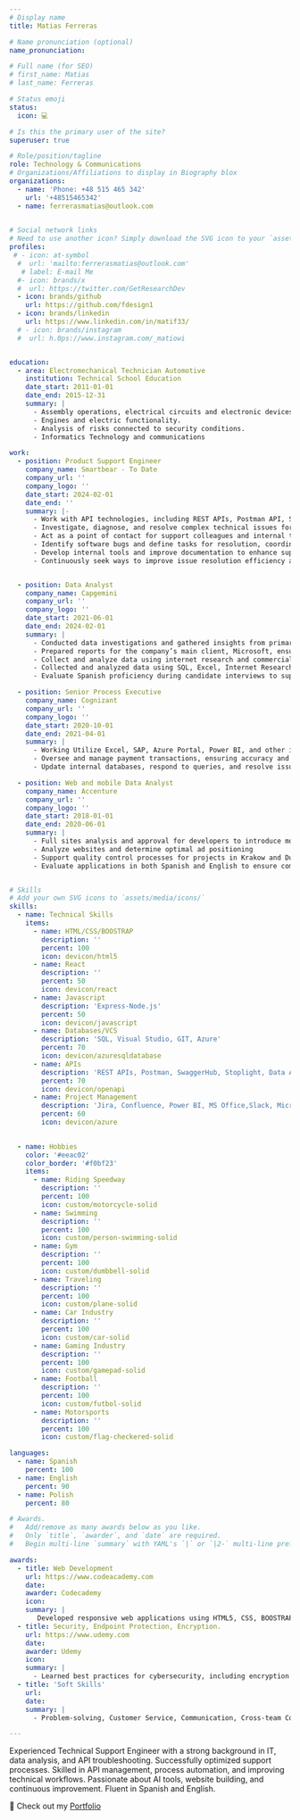 ```yaml
---
# Display name
title: Matias Ferreras

# Name pronunciation (optional)
name_pronunciation: 

# Full name (for SEO)
# first_name: Matias
# last_name: Ferreras

# Status emoji
status:
  icon: 💻

# Is this the primary user of the site?
superuser: true

# Role/position/tagline
role: Technology & Communications
# Organizations/Affiliations to display in Biography blox
organizations:
  - name: 'Phone: +48 515 465 342'
    url: '+48515465342'
  - name: ferrerasmatias@outlook.com
  

# Social network links
# Need to use another icon? Simply download the SVG icon to your `assets/media/icons/` folder.
profiles:
 # - icon: at-symbol
  #  url: 'mailto:ferrerasmatias@outlook.com'
   # label: E-mail Me
  #- icon: brands/x
  #  url: https://twitter.com/GetResearchDev
  - icon: brands/github
    url: https://github.com/fdesign1
  - icon: brands/linkedin
    url: https://www.linkedin.com/in/matif33/
  # - icon: brands/instagram
  #  url: h.0ps://www.instagram.com/_matiowi


education:
  - area: Electromechanical Technician Automotive
    institution: Technical School Education
    date_start: 2011-01-01
    date_end: 2015-12-31
    summary: |
      - Assembly operations, electrical circuits and electronic devices.
      - Engines and electric functionality.
      - Analysis of risks connected to security conditions.
      - Informatics Technology and communications

work:
  - position: Product Support Engineer
    company_name: Smartbear - To Date
    company_url: ''
    company_logo: ''
    date_start: 2024-02-01
    date_end: ''
    summary: |-
      - Work with API technologies, including REST APIs, Postman API, Stoplight, SwaggerHub, Web Services API, and OpenAPI Specification.
      - Investigate, diagnose, and resolve complex technical issues for external customers via email, GitHub, screen sharing, live chat, and other communication channels.
      - Act as a point of contact for support colleagues and internal teams, such as development, ensuring effective issue resolution and knowledge sharing.
      - Identify software bugs and define tasks for resolution, coordinating with the support and engineering teams as needed.
      - Develop internal tools and improve documentation to enhance support processes and customer self-service capabilities.
      - Continuously seek ways to improve issue resolution efficiency and enhance customer support experiences.  


  - position: Data Analyst  
    company_name: Capgemini
    company_url: ''
    company_logo: ''
    date_start: 2021-06-01
    date_end: 2024-02-01
    summary: |
      - Conducted data investigations and gathered insights from primary and secondary sources, utilizing tools like MS Office and Microsoft SQL Server.
      - Prepared reports for the company’s main client, Microsoft, ensuring accuracy and relevance
      - Collect and analyze data using internet research and commercial database platforms to support business decisions.
      - Collected and analyzed data using SQL, Excel, Internet Research and other tools.
      - Evaluate Spanish proficiency during candidate interviews to support recruitment processes.

  - position: Senior Process Executive
    company_name: Cognizant
    company_url: ''
    company_logo: ''
    date_start: 2020-10-01
    date_end: 2021-04-01
    summary: |
      - Working Utilize Excel, SAP, Azure Portal, Power BI, and other internal tools to extract and manage required documentation.
      - Oversee and manage payment transactions, ensuring accuracy and compliance with internal procedures
      - Update internal databases, respond to queries, and resolve issues to ensure data integrity and efficient operations.

  - position: Web and mobile Data Analyst
    company_name: Accenture
    company_url: ''
    company_logo: ''
    date_start: 2018-01-01
    date_end: 2020-06-01
    summary: |
      - Full sites analysis and approval for developers to introduce monetizable advertisements.
      - Analyze websites and determine optimal ad positioning
      - Support quality control processes for projects in Krakow and Dublin
      - Evaluate applications in both Spanish and English to ensure compliance and functionality.


# Skills
# Add your own SVG icons to `assets/media/icons/`
skills:
  - name: Technical Skills
    items:
      - name: HTML/CSS/BOOSTRAP
        description: ''
        percent: 100
        icon: devicon/html5
      - name: React
        description: ''
        percent: 50
        icon: devicon/react
      - name: Javascript
        description: 'Express-Node.js'
        percent: 50
        icon: devicon/javascript
      - name: Databases/VCS
        description: 'SQL, Visual Studio, GIT, Azure'
        percent: 70
        icon: devicon/azuresqldatabase
      - name: APIs
        description: 'REST APIs, Postman, SwaggerHub, Stoplight, Data Analysis, Troubleshooting, Process Automation.'
        percent: 70
        icon: devicon/openapi
      - name: Project Management
        description: 'Jira, Confluence, Power BI, MS Office,Slack, Microsoft Teams, Google Workspace'
        percent: 60
        icon: devicon/azure
      

  - name: Hobbies
    color: '#eeac02'
    color_border: '#f0bf23'
    items:
      - name: Riding Speedway
        description: ''
        percent: 100
        icon: custom/motorcycle-solid
      - name: Swimming
        description: ''
        percent: 100
        icon: custom/person-swimming-solid
      - name: Gym
        description: ''
        percent: 100
        icon: custom/dumbbell-solid
      - name: Traveling
        description: ''
        percent: 100
        icon: custom/plane-solid
      - name: Car Industry
        description: ''
        percent: 100
        icon: custom/car-solid
      - name: Gaming Industry
        description: ''
        percent: 100
        icon: custom/gamepad-solid
      - name: Football
        description: ''
        percent: 100
        icon: custom/futbol-solid
      - name: Motorsports
        description: ''
        percent: 100
        icon: custom/flag-checkered-solid

languages:
  - name: Spanish
    percent: 100
  - name: English
    percent: 90
  - name: Polish
    percent: 80

# Awards.
#   Add/remove as many awards below as you like.
#   Only `title`, `awarder`, and `date` are required.
#   Begin multi-line `summary` with YAML's `|` or `|2-` multi-line prefix and indent 2 spaces below.

awards:
  - title: Web Development
    url: https://www.codeacademy.com
    date: 
    awarder: Codecademy
    icon: 
    summary: |
       Developed responsive web applications using HTML5, CSS, BOOSTRAP, REACT and JavaScript.
  - title: Security, Endpoint Protection, Encryption.
    url: https://www.udemy.com
    date: 
    awarder: Udemy
    icon: 
    summary: |
      - Learned best practices for cybersecurity, including encryption and endpoint protection
  - title: 'Soft Skills'
    url: 
    date: 
    summary: |
      - Problem-solving, Customer Service, Communication, Cross-team Collaboration, Knowledge Sharing.

---
```

Experienced Technical Support Engineer with a strong background in IT, data analysis, and API troubleshooting. Successfully optimized support processes. Skilled in API management, process automation, and improving technical workflows. Passionate about AI tools, website building, and continuous improvement. Fluent in Spanish and English.

🚀 Check out my [Portfolio](https://matiasferreras.netlify.app)










